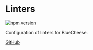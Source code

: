# Linters

[![npm version](https://badge.fury.io/js/@blue-cheese%2Flinters.svg)](https://badge.fury.io/js/@blue-cheese%2Flinters)

Configuration of linters for BlueCheese. 

[GitHub](https://github.com/fower-code/blue-cheese-linters)
